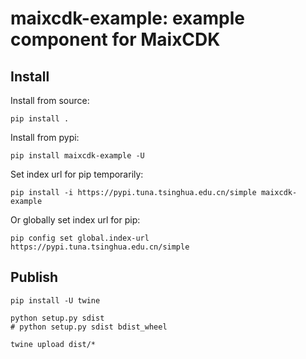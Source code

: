 maixcdk-example: example component for MaixCDK
=====

## Install

Install from source:
```
pip install .
```

Install from pypi:
```
pip install maixcdk-example -U
```

Set index url for pip temporarily:
```
pip install -i https://pypi.tuna.tsinghua.edu.cn/simple maixcdk-example
```

Or globally set index url for pip:
```
pip config set global.index-url https://pypi.tuna.tsinghua.edu.cn/simple
```


## Publish

```
pip install -U twine

python setup.py sdist
# python setup.py sdist bdist_wheel

twine upload dist/*
```




